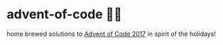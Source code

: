 # advent-of-code :christmas_tree::gift:
home brewed solutions to [Advent of Code 2017](http://adventofcode.com/2017) in spirit of the holidays! 
